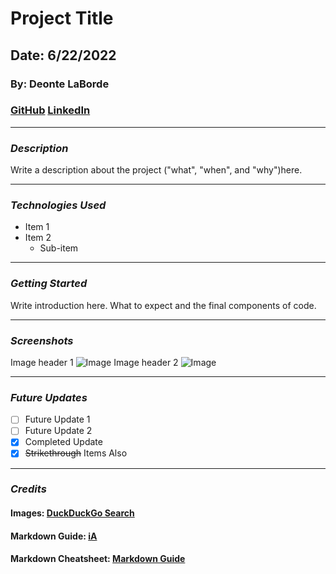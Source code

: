 # Project Title

## Date: 6/22/2022

### By: Deonte LaBorde

### [GitHub](https://github.com/deontelaborde) [LinkedIn](https://www.linkedin.com/in/deonte-laborde/)

---

### **_Description_**

Write a description about the project ("what", "when", and "why")here.

---

### **_Technologies Used_**

- Item 1
- Item 2
  - Sub-item

---

### **_Getting Started_**

Write introduction here. What to expect and the final components of code.

---

### **_Screenshots_**

Image header 1
![Image](https://external-content.duckduckgo.com/iu/?u=https%3A%2F%2Ff7432d8eadcf865aa9d9-9c672a3a4ecaaacdf2fee3b3e6fd2716.ssl.cf3.rackcdn.com%2FC2380%2FU867%2FIMG_15672-large.jpg&f=1&nofb=1)
Image header 2
![Image](https://external-content.duckduckgo.com/iu/?u=https%3A%2F%2Fimg.sm360.ca%2Fir%2Fw1024h768%2Fimages%2Finventory%2Fdilawri-group-of-companies%2Fbmw%2F340i%2F2016%2F6831737%2F6831737_05803_2016-bmw-340i_019.jpg&f=1&nofb=1)

---

### **_Future Updates_**

- [ ] Future Update 1
- [ ] Future Update 2
- [x] Completed Update
- [x] ~~Strikethrough~~ Items Also

---

### **_Credits_**

#### **Images: [DuckDuckGo Search](https://duckduckgo.com/?q=bmw+340i&va=b&t=hc&iax=images&ia=images&iai=https%3A%2F%2Fimg.sm360.ca%2Fir%2Fw1024h768%2Fimages%2Finventory%2Fdilawri-group-of-companies%2Fbmw%2F340i%2F2016%2F6831737%2F6831737_05803_2016-bmw-340i_019.jpg)**

#### **Markdown Guide: [iA](https://ia.net/writer/support/general/markdown-guide)**

#### **Markdown Cheatsheet: [Markdown Guide](https://www.markdownguide.org/cheat-sheet/)**
